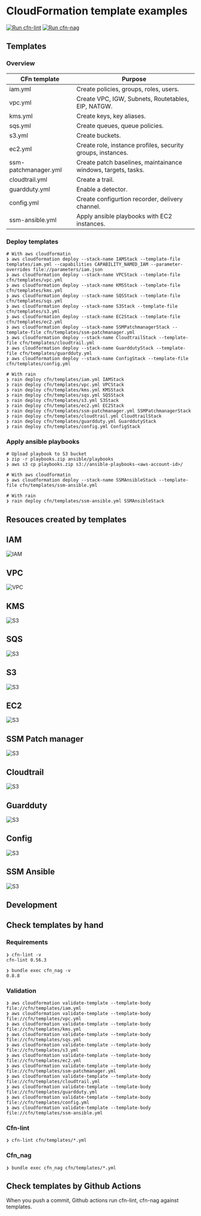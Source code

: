 CloudFormation template examples
================================

[![Run cfn-lint](https://github.com/codequokka/cfn-examples/actions/workflows/cfn-lint.yml/badge.svg)](https://github.com/codequokka/cfn-examples/actions/workflows/cfn-lint.yml)
[![Run cfn-nag](https://github.com/codequokka/cfn-examples/actions/workflows/cfn-nag.yml/badge.svg)](https://github.com/codequokka/cfn-examples/actions/workflows/cfn-nag.yml)

Templates
---------
### Overview
|CFn template|Purpose|
|------------|--------|
|iam.yml|Create policies, groups, roles, users.|
|vpc.yml|Create VPC, IGW, Subnets, Routetables, EIP, NATGW.|
|kms.yml|Create keys, key aliases.|
|sqs.yml|Create queues, queue policies.|
|s3.yml|Create buckets.|
|ec2.yml|Create role, instance profiles, security groups, instances.|
|ssm-patchmanager.yml|Create patch baselines, maintainance windows, targets, tasks.|
|cloudtrail.yml|Create a trail.|
|guardduty.yml|Enable a detector.|
|config.yml|Create configurtion recorder, delivery channel.|
|ssm-ansible.yml|Apply ansible playbooks with EC2 instances.|

### Deploy templates
```
# With aws cloudformatin
❯ aws cloudformation deploy --stack-name IAMStack --template-file templates/iam.yml --capabilities CAPABILITY_NAMED_IAM --parameter-overrides file://parameters/iam.json
❯ aws cloudformation deploy --stack-name VPCStack --template-file cfn/templates/vpc.yml
❯ aws cloudformation deploy --stack-name KMSStack --template-file cfn/templates/kms.yml
❯ aws cloudformation deploy --stack-name SQSStack --template-file cfn/templates/sqs.yml
❯ aws cloudformation deploy --stack-name S3Stack --template-file cfn/templates/s3.yml
❯ aws cloudformation deploy --stack-name EC2Stack --template-file cfn/templates/ec2.yml
❯ aws cloudformation deploy --stack-name SSMPatchmanagerStack --template-file cfn/templates/ssm-patchmanager.yml
❯ aws cloudformation deploy --stack-name CloudtrailStack --template-file cfn/templates/cloudtrail.yml
❯ aws cloudformation deploy --stack-name GuarddutyStack --template-file cfn/templates/guardduty.yml
❯ aws cloudformation deploy --stack-name ConfigStack --template-file cfn/templates/config.yml

# With rain
❯ rain deploy cfn/templates/iam.yml IAMStack
❯ rain deploy cfn/templates/vpc.yml VPCStack
❯ rain deploy cfn/templates/kms.yml KMSStack
❯ rain deploy cfn/templates/sqs.yml SQSStack
❯ rain deploy cfn/templates/s3.yml S3Stack
❯ rain deploy cfn/templates/ec2.yml EC2Stack
❯ rain deploy cfn/templates/ssm-patchmanager.yml SSMPatchmanagerStack
❯ rain deploy cfn/templates/cloudtrail.yml CloudtrailStack
❯ rain deploy cfn/templates/guardduty.yml GuarddutyStack
❯ rain deploy cfn/templates/config.yml ConfigStack
```

### Apply ansible playbooks
```
# Upload playbook to S3 bucket
❯ zip -r playbooks.zip ansible/playbooks
❯ aws s3 cp playbooks.zip s3://ansible-playbooks-<aws-account-id>/

# With aws cloudformatin
❯ aws cloudformation deploy --stack-name SSMAnsibleStack --template-file cfn/templates/ssm-ansible.yml

# With rain
❯ rain deploy cfn/templates/ssm-ansible.yml SSMAnsibleStack
```

Resouces created by templates
-----------------------------
## IAM
![](./docs/imgs/iam.jpg?raw=true "IAM")

## VPC
![](./docs/imgs/vpc.jpg?raw=true "VPC")

## KMS
![](./docs/imgs/kms.jpg?raw=true "S3")

## SQS
![](./docs/imgs/sqs.jpg?raw=true "S3")

## S3
![](./docs/imgs/s3.jpg?raw=true "S3")

## EC2
![](./docs/imgs/ec2.jpg?raw=true "S3")

## SSM Patch manager
![](./docs/imgs/ssm-patchmanager.jpg?raw=true "S3")

## Cloudtrail
![](./docs/imgs/cloudtrail.jpg?raw=true "S3")

## Guardduty
![](./docs/imgs/guardduty.jpg?raw=true "S3")

## Config
![](./docs/imgs/config.jpg?raw=true "S3")

## SSM Ansible
![](./docs/imgs/ssm-ansible.jpg?raw=true "S3")

Development
-----------
## Check templates by hand

###  Requirements
```
❯ cfn-lint -v
cfn-lint 0.56.3

❯ bundle exec cfn_nag -v
0.8.8
```

### Validation
```
❯ aws cloudformation validate-template --template-body file://cfn/templates/iam.yml
❯ aws cloudformation validate-template --template-body file://cfn/templates/vpc.yml
❯ aws cloudformation validate-template --template-body file://cfn/templates/kms.yml
❯ aws cloudformation validate-template --template-body file://cfn/templates/sqs.yml
❯ aws cloudformation validate-template --template-body file://cfn/templates/s3.yml
❯ aws cloudformation validate-template --template-body file://cfn/templates/ec2.yml
❯ aws cloudformation validate-template --template-body file://cfn/templates/ssm-patchmanager.yml
❯ aws cloudformation validate-template --template-body file://cfn/templates/cloudtrail.yml
❯ aws cloudformation validate-template --template-body file://cfn/templates/guardduty.yml
❯ aws cloudformation validate-template --template-body file://cfn/templates/config.yml
❯ aws cloudformation validate-template --template-body file://cfn/templates/ssm-ansible.yml
```

### Cfn-lint
```
❯ cfn-lint cfn/templates/*.yml
```

### Cfn_nag
```
❯ bundle exec cfn_nag cfn/templates/*.yml
```

## Check templates by Github Actions
When you push a commit, Github actions run cfn-lint, cfn-nag against templates.